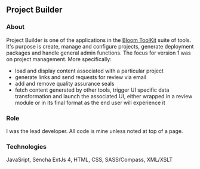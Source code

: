 ## Project Builder

### About
Project Builder is one of the applications in the [Bloom ToolKit](http://terriregan.herokuapp.com/work/bloom) suite of tools. It's purpose is create, manage and configure projects, generate deployment packages and handle general admin functions. The focus for version 1 was on project management. More specifically:
- load and display content associated with a particular project
- generate links and send requests for review via email
- add and remove quality assurance seals
- fetch content generated by other tools, trigger UI specific data transformation and launch the associated UI, either wrapped in a review module or in its final format as the end user will experience it

### Role
I was the lead developer.  All code is mine unless noted at top of a page.

### Technologies 
JavaSript, Sencha ExtJs 4, HTML, CSS, SASS/Compass, XML/XSLT